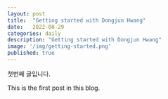 ```yaml
---
layout: post
title:  "Getting started with Dongjun Hwang"
date:   2022-08-29
categories: daily
description: "Getting started with Dongjun Hwang"
image: '/img/getting-started.png'
published: true 
---
```

첫번째 글입니다.

This is the first post in this blog.
